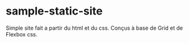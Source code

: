 # sample-static-site

Simple site fait a partir du html et du css.
Conçus à base de Grid et de Flexbox css.
